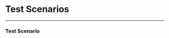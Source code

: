 # Test Scenarios

---

### Test Scenario <Template>

#### Name
>   Insert Name here

#### Scenario
>   Text

#### Result
>   More Text

#### Extensions
>   Even more text


---
<!-- Add Test Scenarios somewhere beneath this-->